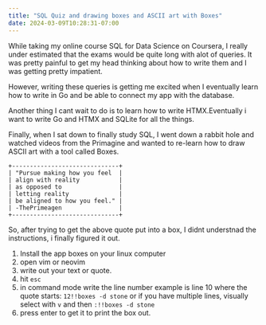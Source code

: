 ```yaml
---
title: "SQL Quiz and drawing boxes and ASCII art with Boxes"
date: 2024-03-09T10:28:31-07:00
---
```

While taking my online course SQL for Data Science on Coursera, I really under estimated that the exams would be quite long with alot of queries. It was pretty painful to get my head thinking about how to write them and I was getting pretty impatient. 

However, writing these queries is getting me excited when I eventually learn how to write in Go and be able to connect my app with the database. 

Another thing I cant wait to do is to learn how to write HTMX.Eventually i want to write Go and HTMX and SQLite for all the things.

Finally, when I sat down to finally study SQL, I went down a rabbit hole and watched videos from the Primagine and wanted to re-learn how to draw ASCII art with a tool called Boxes. 
```
+------------------------------+
| "Pursue making how you feel  |
| align with reality           |
| as opposed to                |
| letting reality              |
| be aligned to how you feel." |
| -ThePrimeagen                |
+------------------------------+
```
So, after trying to get the above quote put into a box, I didnt understnad the instructions, i finally figured it out. 

1. Install the app boxes on your linux computer
2. open vim or neovim
3. write out your text or quote. 
4. hit `esc`
5. in command mode write the line number example is line 10 where the quote starts: `12!!boxes -d stone` or if you have multiple lines, visually select with `v` and then `:!!boxes -d stone`
6. press enter to get it to print the box out.
